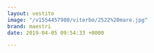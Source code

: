 ```yaml
---
layout: vestito
image: "/v1554457980/viterbo/2522%20mare.jpg"
brand: maestri
date: 2019-04-05 09:54:33 +0000

---
```

